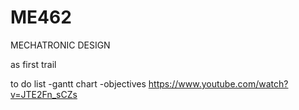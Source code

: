 # ME462
MECHATRONIC DESIGN 

as first trail 

to do list 
-gantt chart
-objectives 
https://www.youtube.com/watch?v=JTE2Fn_sCZs

